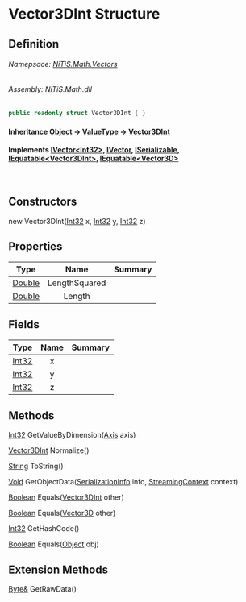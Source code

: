 # Vector3DInt Structure
## Definition

###### Namepsace: [NiTiS.Math.Vectors](https://nitis-dev.github.io/NiTiSLibsWiki/Namespaces/NiTiS.Math.Vectors)
###### Assembly: NiTiS.Math.dll

#### 
```c#
public readonly struct Vector3DInt { }
```
#### Inheritance [Object](https://docs.microsoft.com/dotnet/api/system.object) &#8594; [ValueType](https://docs.microsoft.com/dotnet/api/system.valuetype) &#8594; [Vector3DInt](https://nitis-dev.github.io/NiTiSLibsWiki/NiTiS/Math/Vectors/Vector3DInt)  
#### Implements [IVector&#60;Int32&#62;](https://nitis-dev.github.io/NiTiSLibsWiki/NiTiS/Math/Vectors/IVector-1), [IVector](https://nitis-dev.github.io/NiTiSLibsWiki/NiTiS/Math/Vectors/IVector), [ISerializable](https://docs.microsoft.com/dotnet/api/system.runtime.serialization.iserializable), [IEquatable&#60;Vector3DInt&#62;](https://docs.microsoft.com/dotnet/api/system.iequatable-1), [IEquatable&#60;Vector3D&#62;](https://docs.microsoft.com/dotnet/api/system.iequatable-1)

<br>

## Constructors
new Vector3DInt([Int32](https://docs.microsoft.com/dotnet/api/system.int32) x, [Int32](https://docs.microsoft.com/dotnet/api/system.int32) y, [Int32](https://docs.microsoft.com/dotnet/api/system.int32) z)  
  
## Properties
|Type|Name|Summary|
|:-:|:--:|:-|
|[Double](https://docs.microsoft.com/dotnet/api/system.double)|LengthSquared||
|[Double](https://docs.microsoft.com/dotnet/api/system.double)|Length||
  
## Fields
|Type|Name|Summary|
|:-:|:--:|:-|
|[Int32](https://docs.microsoft.com/dotnet/api/system.int32)|x||
|[Int32](https://docs.microsoft.com/dotnet/api/system.int32)|y||
|[Int32](https://docs.microsoft.com/dotnet/api/system.int32)|z||
  
## Methods
[Int32](https://docs.microsoft.com/dotnet/api/system.int32) GetValueByDimension([Axis](https://nitis-dev.github.io/NiTiSLibsWiki/NiTiS/Math/Axis) axis)
    
  
[Vector3DInt](https://nitis-dev.github.io/NiTiSLibsWiki/NiTiS/Math/Vectors/Vector3DInt) Normalize()
    
  
[String](https://docs.microsoft.com/dotnet/api/system.string) ToString()
    
  
[Void](https://docs.microsoft.com/dotnet/api/system.void) GetObjectData([SerializationInfo](https://docs.microsoft.com/dotnet/api/system.runtime.serialization.serializationinfo) info, [StreamingContext](https://docs.microsoft.com/dotnet/api/system.runtime.serialization.streamingcontext) context)
    
  
[Boolean](https://docs.microsoft.com/dotnet/api/system.boolean) Equals([Vector3DInt](https://nitis-dev.github.io/NiTiSLibsWiki/NiTiS/Math/Vectors/Vector3DInt) other)
    
  
[Boolean](https://docs.microsoft.com/dotnet/api/system.boolean) Equals([Vector3D](https://nitis-dev.github.io/NiTiSLibsWiki/NiTiS/Math/Vectors/Vector3D) other)
    
  
[Int32](https://docs.microsoft.com/dotnet/api/system.int32) GetHashCode()
    
  
[Boolean](https://docs.microsoft.com/dotnet/api/system.boolean) Equals([Object](https://docs.microsoft.com/dotnet/api/system.object) obj)
    
  
  
## Extension Methods
[Byte&](https://docs.microsoft.com/dotnet/api/system.byte&) GetRawData()  

  
